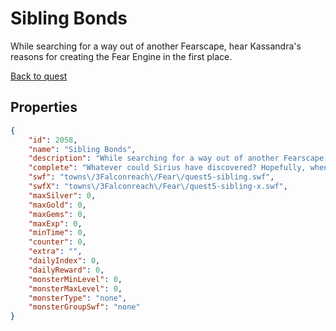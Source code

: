 # Sibling Bonds

While searching for a way out of another Fearscape, hear Kassandra's reasons for creating the Fear Engine in the first place.

[Back to quest](../quests.md)

## Properties

```json
{
    "id": 2058,
    "name": "Sibling Bonds",
    "description": "While searching for a way out of another Fearscape, hear Kassandra's reasons for creating the Fear Engine in the first place.",
    "complete": "Whatever could Sirius have discovered? Hopefully, when all this is over, you can find a way to help Sirius be freed from the Sword's influence!",
    "swf": "towns\/3Falconreach\/Fear\/quest5-sibling.swf",
    "swfX": "towns\/3Falconreach\/Fear\/quest5-sibling-x.swf",
    "maxSilver": 0,
    "maxGold": 0,
    "maxGems": 0,
    "maxExp": 0,
    "minTime": 0,
    "counter": 0,
    "extra": "",
    "dailyIndex": 0,
    "dailyReward": 0,
    "monsterMinLevel": 0,
    "monsterMaxLevel": 0,
    "monsterType": "none",
    "monsterGroupSwf": "none"
}
```

